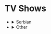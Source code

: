# TV Shows

<ul>
  <li>
    <details>
      <summary>Serbian</summary>
      <ul>
        <li><a href="https://sr.wikipedia.org/sr-ec/%D0%A1%D1%80%D0%B5%D1%9B%D0%BD%D0%B8_%D1%99%D1%83%D0%B4%D0%B8">
          Срећни Људи (1993 - 1996)
        </a></li>
        <li><a href="https://sr.wikipedia.org/sr-ec/%D0%A0%D0%B0%D1%9A%D0%B5%D0%BD%D0%B8_%D0%BE%D1%80%D0%B0%D0%BE_(%D0%A2%D0%92_%D1%81%D0%B5%D1%80%D0%B8%D1%98%D0%B0)">
          Рањени орао (2008 - 2009)
        </a></li>
      </ul>
    </details>
  </li>
  <li>
    <details>
      <summary>Other</summary>
      <ul>
        <li>
          <a href="https://www.imdb.com/title/tt6487482/">
            Insatiable (2018 - 2019)
          </a>
        </li>
      </ul>
    </details>
  </li>
</ul>
